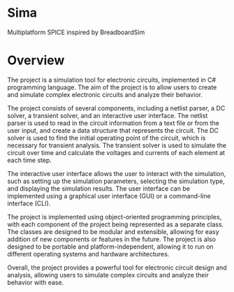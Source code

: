 # Sima
Multiplatform SPICE inspired by BreadboardSim

# Overview
The project is a simulation tool for electronic circuits, implemented in C# programming language. The aim of the project is to allow users to create and simulate complex electronic circuits and analyze their behavior.

The project consists of several components, including a netlist parser, a DC solver, a transient solver, and an interactive user interface. The netlist parser is used to read in the circuit information from a text file or from the user input, and create a data structure that represents the circuit. The DC solver is used to find the initial operating point of the circuit, which is necessary for transient analysis. The transient solver is used to simulate the circuit over time and calculate the voltages and currents of each element at each time step.

The interactive user interface allows the user to interact with the simulation, such as setting up the simulation parameters, selecting the simulation type, and displaying the simulation results. The user interface can be implemented using a graphical user interface (GUI) or a command-line interface (CLI).

The project is implemented using object-oriented programming principles, with each component of the project being represented as a separate class. The classes are designed to be modular and extensible, allowing for easy addition of new components or features in the future. The project is also designed to be portable and platform-independent, allowing it to run on different operating systems and hardware architectures.

Overall, the project provides a powerful tool for electronic circuit design and analysis, allowing users to simulate complex circuits and analyze their behavior with ease.
